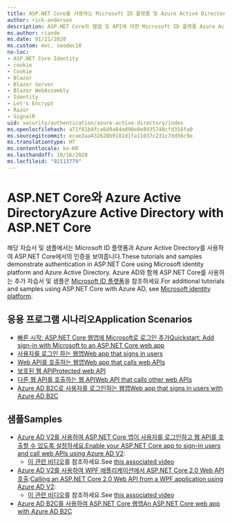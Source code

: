 ```yaml
---
title: ASP.NET Core를 사용하는 Microsoft ID 플랫폼 및 Azure Active Directory
author: rick-anderson
description: ASP.NET Core의 웹앱 및 API에 대한 Microsoft ID 플랫폼 Azure Active Directory를 사용한 인증과 관련된 토픽을 알아보세요.
ms.author: riande
ms.date: 01/21/2020
ms.custom: mvc, seodec18
no-loc:
- ASP.NET Core Identity
- cookie
- Cookie
- Blazor
- Blazor Server
- Blazor WebAssembly
- Identity
- Let's Encrypt
- Razor
- SignalR
uid: security/authentication/azure-active-directory/index
ms.openlocfilehash: a71f81b4fca6d9a84ad98e0e8935748cfd358fa0
ms.sourcegitcommit: ecae2aa432628b9181d1fa11037c231c7dd56c9e
ms.translationtype: HT
ms.contentlocale: ko-KR
ms.lasthandoff: 10/16/2020
ms.locfileid: "92113779"
---
```

# <a name="azure-active-directory-with-aspnet-core"></a><span data-ttu-id="bd3c4-103">ASP.NET Core와 Azure Active Directory</span><span class="sxs-lookup"><span data-stu-id="bd3c4-103">Azure Active Directory with ASP.NET Core</span></span>

<span data-ttu-id="bd3c4-104">해당 자습서 및 샘플에서는 Microsoft ID 플랫폼과 Azure Active Directory를 사용하여 ASP.NET Core에서의 인증을 보여줍니다.</span><span class="sxs-lookup"><span data-stu-id="bd3c4-104">These tutorials and samples demonstrate authentication in ASP.NET Core using Microsoft identity platform and Azure Active Directory.</span></span> <span data-ttu-id="bd3c4-105">Azure AD와 함께 ASP.NET Core를 사용하는 추가 자습서 및 샘플은 [Microsoft ID 플랫폼](/azure/active-directory/develop/)을 참조하세요.</span><span class="sxs-lookup"><span data-stu-id="bd3c4-105">For additional tutorials and samples using ASP.NET Core with Azure AD, see [Microsoft identity platform](/azure/active-directory/develop/).</span></span>

## <a name="application-scenarios"></a><span data-ttu-id="bd3c4-106">응용 프로그램 시나리오</span><span class="sxs-lookup"><span data-stu-id="bd3c4-106">Application Scenarios</span></span>

* [<span data-ttu-id="bd3c4-107">빠른 시작: ASP.NET Core 웹앱에 Microsoft로 로그인 추가</span><span class="sxs-lookup"><span data-stu-id="bd3c4-107">Quickstart: Add sign-in with Microsoft to an ASP.NET Core web app</span></span>](/azure/active-directory/develop/quickstart-v2-aspnet-core-webapp)
* [<span data-ttu-id="bd3c4-108">사용자를 로그인 하는 웹앱</span><span class="sxs-lookup"><span data-stu-id="bd3c4-108">Web app that signs in users</span></span>](/azure/active-directory/develop/scenario-web-app-sign-user-overview?tabs=aspnetcore)
* [<span data-ttu-id="bd3c4-109">Web API를 호출하는 웹앱</span><span class="sxs-lookup"><span data-stu-id="bd3c4-109">Web app that calls web APIs</span></span>](/azure/active-directory/develop/scenario-web-app-call-api-overview)
* [<span data-ttu-id="bd3c4-110">보호된 웹 API</span><span class="sxs-lookup"><span data-stu-id="bd3c4-110">Protected web API</span></span>](/azure/active-directory/develop/scenario-protected-web-api-overview)
* [<span data-ttu-id="bd3c4-111">다른 웹 API를 호출하는 웹 API</span><span class="sxs-lookup"><span data-stu-id="bd3c4-111">Web API that calls other web APIs</span></span>](/azure/active-directory/develop/scenario-web-api-call-api-overview)
* [<span data-ttu-id="bd3c4-112">Azure AD B2C로 사용자를 로그인하는 웹앱</span><span class="sxs-lookup"><span data-stu-id="bd3c4-112">Web app that signs in users with Azure AD B2C</span></span>](xref:security/authentication/azure-ad-b2c)

## <a name="samples"></a><span data-ttu-id="bd3c4-113">샘플</span><span class="sxs-lookup"><span data-stu-id="bd3c4-113">Samples</span></span>

* <span data-ttu-id="bd3c4-114">[Azure AD V2를 사용하여 ASP.NET Core 앱이 사용자를 로그인하고 웹 API를 호출할 수 있도록 설정하세요.](/samples/azure-samples/active-directory-aspnetcore-webapp-openidconnect-v2/enable-webapp-signin/)</span><span class="sxs-lookup"><span data-stu-id="bd3c4-114">[Enable your ASP.NET Core app to sign-in users and call web APIs using Azure AD V2](/samples/azure-samples/active-directory-aspnetcore-webapp-openidconnect-v2/enable-webapp-signin/):</span></span> 
  * <span data-ttu-id="bd3c4-115">[이 관련 비디오](https://channel9.msdn.com/Events/Build/2018/THR5001)를 참조하세요.</span><span class="sxs-lookup"><span data-stu-id="bd3c4-115">See [this associated video](https://channel9.msdn.com/Events/Build/2018/THR5001)</span></span>
* <span data-ttu-id="bd3c4-116">[Azure AD V2를 사용하여 WPF 애플리케이션에서 ASP.NET Core 2.0 Web API 호출](/samples/azure-samples/active-directory-dotnet-native-aspnetcore-v2/calling-an-aspnet-core-web-api-from-a-wpf-application-using-azure-ad-v2/):</span><span class="sxs-lookup"><span data-stu-id="bd3c4-116">[Calling an ASP.NET Core 2.0 Web API from a WPF application using Azure AD V2](/samples/azure-samples/active-directory-dotnet-native-aspnetcore-v2/calling-an-aspnet-core-web-api-from-a-wpf-application-using-azure-ad-v2/):</span></span> 
  * <span data-ttu-id="bd3c4-117">[이 관련 비디오](https://channel9.msdn.com/Events/Build/2018/THR5000)를 참조하세요.</span><span class="sxs-lookup"><span data-stu-id="bd3c4-117">See [this associated video](https://channel9.msdn.com/Events/Build/2018/THR5000)</span></span>
* [<span data-ttu-id="bd3c4-118">Azure AD B2C를 사용하여 ASP.NET Core 웹앱</span><span class="sxs-lookup"><span data-stu-id="bd3c4-118">An ASP.NET Core web app with Azure AD B2C</span></span>](/samples/azure-samples/active-directory-b2c-dotnetcore-webapp/an-aspnet-core-web-app-with-azure-ad-b2c/)
